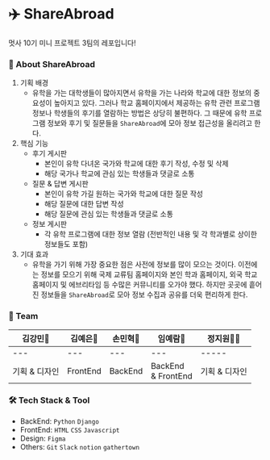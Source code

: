 # ✈️ ShareAbroad
멋사 10기 미니 프로젝트 3팀의 레포입니다!

### 🛫 About ShareAbroad
1. 기획 배경
   * 유학을 가는 대학생들이 많아지면서 유학을 가는 나라와 학교에 대한 정보의 중요성이 높아지고 있다. 그러나 학교 홈페이지에서 제공하는 유학 관련 프로그램 정보나 학생들의 후기를 열람하는 방법은 상당히 불편하다. 그 때문에 유학 프로그램 정보와 후기 및 질문들을 `ShareAbroad`에 모아 정보 접근성을 올리려고 한다.
2. 핵심 기능
   * 후기 게시판
     * 본인이 유학 다녀온 국가와 학교에 대한 후기 작성, 수정 및 삭제
     * 해당 국가나 학교에 관심 있는 학생들과 댓글로 소통
   * 질문 & 답변 게시판
     * 본인이 유학 가길 원하는 국가와 학교에 대한 질문 작성
     * 해당 질문에 대한 답변 작성
     * 해당 질문에 관심 있는 학생들과 댓글로 소통
   * 정보 게시판
     * 각 유학 프로그램에 대한 정보 열람 (전반적인 내용 및 각 학과별로 상이한 정보들도 포함)
3. 기대 효과
   * 유학을 가기 위해 가장 중요한 점은 사전에 정보를 많이 모으는 것이다. 이전에는 정보를 모으기 위해 국제 교류팀 홈페이지와 본인 학과 홈페이지, 외국 학교 홈페이지 및 에브리타임 등 수많은 커뮤니티를 오가야 했다. 하지만 곳곳에 흩어진 정보들을 `ShareAbroad`로 모아 정보 수집과 공유를 더욱 편리하게 한다.

### 🎁 Team

| 김강민🐶    | 김예은🐥    | 손민혁🦊️ | 임예람🐰                   | 정지원🐻‍❄    |
|----------|----------|----------|-------------------------|----------|
| ---      | ---      | ---      | ---                     | -----    |
| 기획 & 디자인 | FrontEnd | BackEnd  | BackEnd <br/>& FrontEnd | 기획 & 디자인 |

### 🛠 Tech Stack & Tool
* BackEnd: `Python` `Django`
* FrontEnd: `HTML` `CSS`  `Javascript`
* Design: `Figma`
* Others: `Git` `Slack` `notion` `gathertown`

